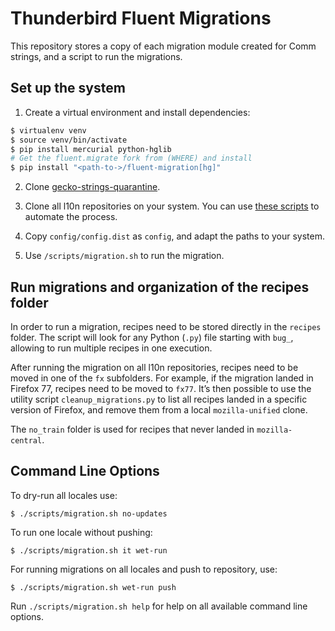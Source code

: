 # Thunderbird Fluent Migrations

This repository stores a copy of each migration module created for Comm
strings, and a script to run the migrations.

## Set up the system

1. Create a virtual environment and install dependencies:

```bash
$ virtualenv venv
$ source venv/bin/activate
$ pip install mercurial python-hglib
# Get the fluent.migrate fork from (WHERE) and install
$ pip install "<path-to->/fluent-migration[hg]"
```

2. Clone [gecko-strings-quarantine](https://hg.mozilla.org/users/axel_mozilla.com/gecko-strings-quarantine).

3. Clone all l10n repositories on your system. You can use [these
scripts](https://github.com/flodolo/scripts/tree/master/mozilla_l10n/clone_hgmo)
to automate the process.

4. Copy `config/config.dist` as `config`, and adapt the paths to your system.

5. Use `/scripts/migration.sh` to run the migration.

## Run migrations and organization of the recipes folder

In order to run a migration, recipes need to be stored directly in the
`recipes` folder. The script will look for any Python (`.py`) file starting
with `bug_`, allowing to run multiple recipes in one execution.

After running the migration on all l10n repositories, recipes need to be moved
in one of the `fx` subfolders. For example, if the migration landed in Firefox
77, recipes need to be moved to `fx77`. It’s then possible to use the utility
script `cleanup_migrations.py` to list all recipes landed in a specific version
of Firefox, and remove them from a local `mozilla-unified` clone.

The `no_train` folder is used for recipes that never landed in
`mozilla-central`.

## Command Line Options

To dry-run all locales use:

```
$ ./scripts/migration.sh no-updates
```

To run one locale without pushing:

```
$ ./scripts/migration.sh it wet-run
```

For running migrations on all locales and push to repository, use:

```
$ ./scripts/migration.sh wet-run push
```

Run `./scripts/migration.sh help` for help on all available command line options.
